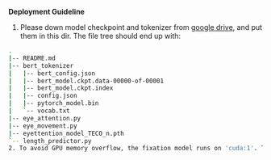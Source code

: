 **Deployment Guideline**
1. Please down model checkpoint and tokenizer from [google drive](https://drive.google.com/file/d/1eQJ_2uW2Wjfey-0Y6hHASKDyRLPCm5uX/view?usp=sharing), and put them in this dir. The file tree should end up with:
```bash
.
|-- README.md
|-- bert_tokenizer
|   |-- bert_config.json
|   |-- bert_model.ckpt.data-00000-of-00001
|   |-- bert_model.ckpt.index
|   |-- config.json
|   |-- pytorch_model.bin
|   `-- vocab.txt
|-- eye_attention.py
|-- eye_movement.py
|-- eyettention_model_TECO_n.pth
`-- length_predictor.py
2. To avoid GPU memory overflow, the fixation model runs on 'cuda:1'. Thus deploying this system requires dual gpus on one machine.